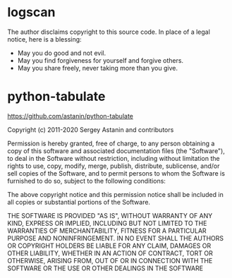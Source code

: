 # logscan
The author disclaims copyright to this source code. In place of a legal notice,
here is a blessing:

- May you do good and not evil.
- May you find forgiveness for yourself and forgive others.
- May you share freely, never taking more than you give.

# python-tabulate
<https://github.com/astanin/python-tabulate>

Copyright (c) 2011-2020 Sergey Astanin and contributors

Permission is hereby granted, free of charge, to any person obtaining
a copy of this software and associated documentation files (the
"Software"), to deal in the Software without restriction, including
without limitation the rights to use, copy, modify, merge, publish,
distribute, sublicense, and/or sell copies of the Software, and to
permit persons to whom the Software is furnished to do so, subject to
the following conditions:

The above copyright notice and this permission notice shall be
included in all copies or substantial portions of the Software.

THE SOFTWARE IS PROVIDED "AS IS", WITHOUT WARRANTY OF ANY KIND,
EXPRESS OR IMPLIED, INCLUDING BUT NOT LIMITED TO THE WARRANTIES OF
MERCHANTABILITY, FITNESS FOR A PARTICULAR PURPOSE AND
NONINFRINGEMENT. IN NO EVENT SHALL THE AUTHORS OR COPYRIGHT HOLDERS BE
LIABLE FOR ANY CLAIM, DAMAGES OR OTHER LIABILITY, WHETHER IN AN ACTION
OF CONTRACT, TORT OR OTHERWISE, ARISING FROM, OUT OF OR IN CONNECTION
WITH THE SOFTWARE OR THE USE OR OTHER DEALINGS IN THE SOFTWARE
